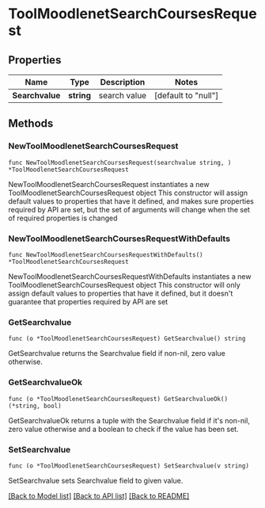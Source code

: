 # ToolMoodlenetSearchCoursesRequest

## Properties

Name | Type | Description | Notes
------------ | ------------- | ------------- | -------------
**Searchvalue** | **string** | search value | [default to "null"]

## Methods

### NewToolMoodlenetSearchCoursesRequest

`func NewToolMoodlenetSearchCoursesRequest(searchvalue string, ) *ToolMoodlenetSearchCoursesRequest`

NewToolMoodlenetSearchCoursesRequest instantiates a new ToolMoodlenetSearchCoursesRequest object
This constructor will assign default values to properties that have it defined,
and makes sure properties required by API are set, but the set of arguments
will change when the set of required properties is changed

### NewToolMoodlenetSearchCoursesRequestWithDefaults

`func NewToolMoodlenetSearchCoursesRequestWithDefaults() *ToolMoodlenetSearchCoursesRequest`

NewToolMoodlenetSearchCoursesRequestWithDefaults instantiates a new ToolMoodlenetSearchCoursesRequest object
This constructor will only assign default values to properties that have it defined,
but it doesn't guarantee that properties required by API are set

### GetSearchvalue

`func (o *ToolMoodlenetSearchCoursesRequest) GetSearchvalue() string`

GetSearchvalue returns the Searchvalue field if non-nil, zero value otherwise.

### GetSearchvalueOk

`func (o *ToolMoodlenetSearchCoursesRequest) GetSearchvalueOk() (*string, bool)`

GetSearchvalueOk returns a tuple with the Searchvalue field if it's non-nil, zero value otherwise
and a boolean to check if the value has been set.

### SetSearchvalue

`func (o *ToolMoodlenetSearchCoursesRequest) SetSearchvalue(v string)`

SetSearchvalue sets Searchvalue field to given value.



[[Back to Model list]](../README.md#documentation-for-models) [[Back to API list]](../README.md#documentation-for-api-endpoints) [[Back to README]](../README.md)


